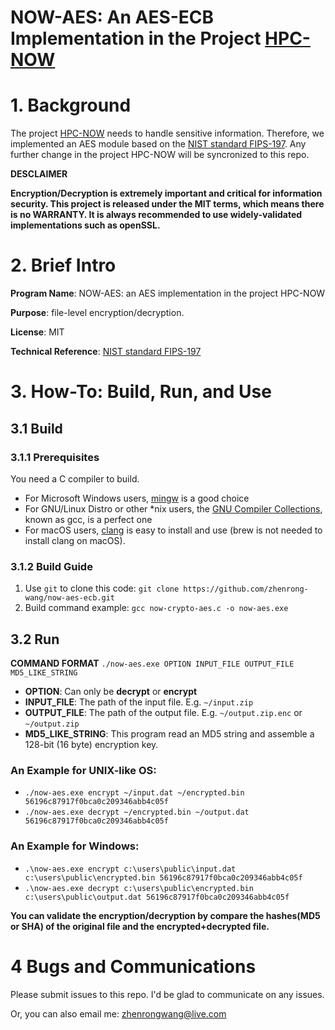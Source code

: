 # NOW-AES: An AES-ECB Implementation in the Project [HPC-NOW](https://github.com/zhenrong-wang/hpc-now)

# 1. Background

The project [HPC-NOW](https://github.com/zhenrong-wang/hpc-now) needs to handle sensitive information. Therefore, we implemented an AES module based on the [NIST standard FIPS-197](https://csrc.nist.gov/pubs/fips/197/final). Any further change in the project HPC-NOW will be syncronized to this repo.

**DESCLAIMER**

**Encryption/Decryption is extremely important and critical for information security. This project is released under the MIT terms, which means there is no WARRANTY. It is always recommended to use widely-validated implementations such as openSSL.**

# 2. Brief Intro

**Program Name**: NOW-AES: an AES implementation in the project HPC-NOW

**Purpose**: file-level encryption/decryption.

**License**: MIT

**Technical Reference**: [NIST standard FIPS-197](https://csrc.nist.gov/pubs/fips/197/final)

# 3. How-To: Build, Run, and Use

## 3.1 Build

### 3.1.1 Prerequisites

You need a C compiler to build. 

- For Microsoft Windows users, [mingw](https://sourceforge.net/projects/mingw/) is a good choice
- For GNU/Linux Distro or other *nix users, the [GNU Compiler Collections](https://gcc.gnu.org/), known as gcc, is a perfect one
- For macOS users, [clang](https://clang.llvm.org/) is easy to install and use (brew is not needed to install clang on macOS).

### 3.1.2 Build Guide

1. Use `git` to clone this code: `git clone https://github.com/zhenrong-wang/now-aes-ecb.git`
2. Build command example: `gcc now-crypto-aes.c -o now-aes.exe`

## 3.2 Run

**COMMAND FORMAT** `./now-aes.exe OPTION INPUT_FILE OUTPUT_FILE MD5_LIKE_STRING`

- **OPTION**: Can only be **decrypt** or **encrypt**
- **INPUT_FILE**: The path of the input file. E.g. `~/input.zip`
- **OUTPUT_FILE**: The path of the output file. E.g. `~/output.zip.enc` or `~/output.zip` 
- **MD5_LIKE_STRING**: This program read an MD5 string and assemble a 128-bit (16 byte) encryption key.

### An Example for UNIX-like OS:

- `./now-aes.exe encrypt ~/input.dat ~/encrypted.bin 56196c87917f0bca0c209346abb4c05f`
- `./now-aes.exe decrypt ~/encrypted.bin ~/output.dat 56196c87917f0bca0c209346abb4c05f`

### An Example for Windows:

- `.\now-aes.exe encrypt c:\users\public\input.dat c:\users\public\encrypted.bin 56196c87917f0bca0c209346abb4c05f`
- `.\now-aes.exe decrypt c:\users\public\encrypted.bin c:\users\public\output.dat 56196c87917f0bca0c209346abb4c05f`

**You can validate the encryption/decryption by compare the hashes(MD5 or SHA) of the original file and the encrypted+decrypted file.**

# 4 Bugs and Communications

Please submit issues to this repo. I'd be glad to communicate on any issues.

Or, you can also email me: zhenrongwang@live.com
